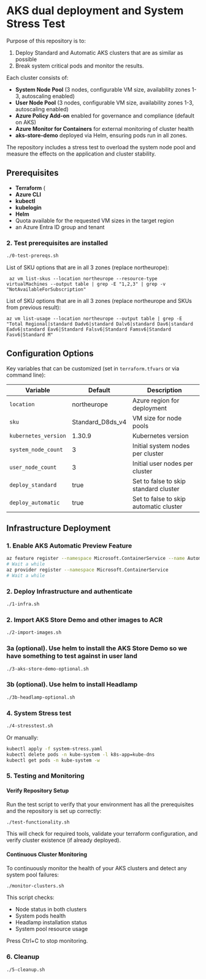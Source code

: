 # AKS dual deployment and System Stress Test

Purpose of this repository is to:
1. Deploy Standard and Automatic AKS clusters that are as similar as possible
2. Break system critical pods and monitor the results.

Each cluster consists of:
- **System Node Pool** (3 nodes, configurable VM size, availability zones 1-3, autoscaling enabled)
- **User Node Pool** (3 nodes, configurable VM size, availability zones 1-3, autoscaling enabled)
- **Azure Policy Add-on** enabled for governance and compliance (default on AKS)
- **Azure Monitor for Containers** for external monitoring of cluster health
- **aks-store-demo** deployed via Helm, ensuring pods run in all zones.

The repository includes a stress test to overload the system node pool and measure the effects on the application and cluster stability.

## Prerequisites

- **Terraform** (
- **Azure CLI**
- **kubectl**
- **kubelogin**
- **Helm**
- Quota available for the requested VM sizes in the target region
- an Azure Entra ID group and tenant

### 2. Test prerequisites are installed
```sh
./0-test-prereqs.sh
```

List of SKU options that are in all 3 zones (replace northeurope):
```
 az vm list-skus --location northeurope --resource-type virtualMachines --output table | grep -E "1,2,3" | grep -v "NotAvailableForSubscription"
```
List of SKU options that are in all 3 zones (replace northeurope and SKUs from previous result):
```
az vm list-usage --location northeurope --output table | grep -E "Total Regional|standard Dadv6|standard Dalv6|standard Dav6|standard Eadv6|standard Eav6|Standard Falsv6|Standard Famsv6|Standard Fasv6|Standard M"
```

## Configuration Options

Key variables that can be customized (set in `terraform.tfvars` or via command line):

| Variable | Default | Description |
|----------|---------|-------------|
| `location` | northeurope | Azure region for deployment |
| `sku` | Standard_D8ds_v4 | VM size for node pools |
| `kubernetes_version` | 1.30.9 | Kubernetes version |
| `system_node_count` | 3 | Initial system nodes per cluster |
| `user_node_count` | 3 | Initial user nodes per cluster |
| `deploy_standard` | true | Set to false to skip standard cluster |
| `deploy_automatic` | true | Set to false to skip automatic cluster |

## Infrastructure Deployment

### 1. Enable AKS Automatic Preview Feature
```sh
az feature register --namespace Microsoft.ContainerService --name AutomaticSKUPreview
# Wait a while
az provider register --namespace Microsoft.ContainerService
# Wait a while
```

### 2. Deploy Infrastructure and authenticate
```sh
./1-infra.sh
```

### 2. Import AKS Store Demo and other images to ACR
```sh
./2-import-images.sh
```

### 3a (optional). Use helm to install the AKS Store Demo so we have something to test against in user land
```sh
./3-aks-store-demo-optional.sh
```

### 3b (optional). Use helm to install Headlamp
```sh
./3b-headlamp-optional.sh
```

### 4. System Stress test
```sh
./4-stresstest.sh
```

Or manually:
```sh
kubectl apply -f system-stress.yaml
kubectl delete pods -n kube-system -l k8s-app=kube-dns
kubectl get pods -n kube-system -w
```

### 5. Testing and Monitoring

#### Verify Repository Setup
Run the test script to verify that your environment has all the prerequisites and the repository is set up correctly:
```sh
./test-functionality.sh
```

This will check for required tools, validate your terraform configuration, and verify cluster existence (if already deployed).

#### Continuous Cluster Monitoring
To continuously monitor the health of your AKS clusters and detect any system pool failures:
```sh
./monitor-clusters.sh
```

This script checks:
- Node status in both clusters
- System pods health
- Headlamp installation status
- System pool resource usage

Press Ctrl+C to stop monitoring.

### 6. Cleanup
```sh
./5-cleanup.sh
```